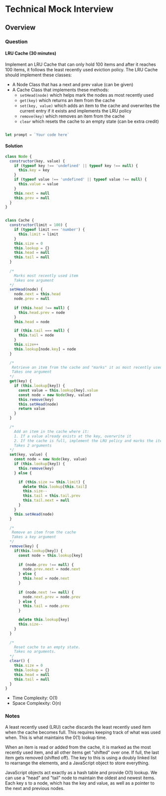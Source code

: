 # Technical Mock Interview

## Overview


### Question 

#### LRU Cache (30 minutes)

Implement an LRU Cache that can only hold 100 items and after it reaches 100 items, it follows the least recently used eviction policy. The LRU Cache should implement these classes:

- A Node Class that has a next and prev value (can be given)
- A Cache Class that implements these methods:
  - `setHead(node)` which helps mark the nodes as most recently used
  - `get(key)` which returns an item from the cache
  - `set(key, value)` which adds an item to the cache and overwrites the current entry if it exists and implements the LRU policy
  - `remove(key)` which removes an item from the cache
  - `clear` which resets the cache to an empty state (can be extra credit)

```js

let prompt = `Your code here`
```

#### Solution

```javascript
class Node {  
  constructor(key, value) {
    if (typeof key !== 'undefined' || typeof key !== null) {
      this.key = key
    }
    if (typeof value !== 'undefined' || typeof value !== null) {
      this.value = value
    }
    this.next = null
    this.prev = null
  }
}


class Cache {  
  constructor(limit = 100) {
    if (typeof limit === 'number') {
      this.limit = limit
    }
    this.size = 0
    this.lookup = {}
    this.head = null
    this.tail = null
  }
  
  /*
    Marks most recently used item
    Takes one argument
  */
  setHead(node) {
    node.next = this.head
    node.prev = null
    
    if (this.head !== null) {
      this.head.prev = node
    }
    this.head = node

    if (this.tail === null) {
      this.tail = node
    }
    this.size++
    this.lookup[node.key] = node
  }

  /*
   Retrieve an item from the cache and "marks" it as most recently used
   Takes one argument
  */
  get(key) {
    if (this.lookup[key]) {
      const value = this.lookup[key].value
      const node = new Node(key, value)
      this.remove(key)
      this.setHead(node)
      return value
    }
  }

  /*
    Add an item in the cache where it: 
    1. If a value already exists at the key, overwrite it
    2. If the cache is full, implement the LRU policy and marks the item and most recently used
    Takes 2 arguments
  */
  set(key, value) {
    const node = new Node(key, value)
    if (this.lookup[key]) {
      this.remove(key)
    } else {

      if (this.size >= this.limit) {
        delete this.lookup[this.tail]
        this.size--
        this.tail = this.tail.prev
        this.tail.next = null
      }
    }
    this.setHead(node)
  }

  /*
   Remove an item from the cache
   Takes a key argument
  */
  remove(key) {
    if(this.lookup[key]) {
      const node = this.lookup[key]
    
      if (node.prev !== null) {
        node.prev.next = node.next
      } else {
        this.head = node.next
      }
      
      if (node.next !== null) {
        node.next.prev = node.prev
      } else {
        this.tail = node.prev
      }

      delete this.lookup[key]
      this.size--
    }
  }

  /*
    Reset cache to an empty state.
    Takes no arguments.
  */
  clear() {
    this.size = 0
    this.lookup = {}
    this.head = null
    this.tail = null
  }
}
```

- Time Complexity: O(1)
- Space Complexity: O(n)


### Notes

A least recently used (LRU) cache discards the least recently used item when the cache becomes full. This requires keeping track of what was used when. This is what maintains the 0(1) lookup time.

When an item is read or added from the cache, it is marked as the most recently used item, and all other items get "shifted" over one. If full, the last item gets removed (shifted off). The key to this is using a doubly linked list to rearrange the elements, and a JavaScript object to store everything.

JavaScript objects act exactly as a hash table and provide O(1) lookup. We can use a "head" and "tail" node to maintain the oldest and newest items. Each key 
s to a node, which has the key and value, as well as a pointer to the next and previous nodes. 
